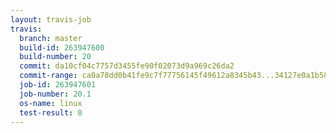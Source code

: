 ```yaml
---
layout: travis-job
travis:
  branch: master
  build-id: 263947600
  build-number: 20
  commit: da10cf04c7757d3455fe90f02073d9a969c26da2
  commit-range: ca0a78dd0b41fe9c7f77756145f49612a8345b43...34127e0a1b58a89c5373edcc84d89c1e20259dbe
  job-id: 263947601
  job-number: 20.1
  os-name: linux
  test-result: 0
---
```

